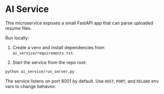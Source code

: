 # AI Service

This microservice exposes a small FastAPI app that can parse uploaded resume files.

Run locally:

1. Create a venv and install dependencies from `ai_service/requirements.txt`.

2. Start the service from the repo root:

```bash
python ai_service/run_server.py
```

The service listens on port 8001 by default. Use `HOST`, `PORT`, and `RELOAD` env vars to change behavior.
